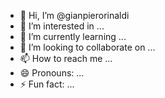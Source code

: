 - 👋 Hi, I’m @gianpierorinaldi
- 👀 I’m interested in ...
- 🌱 I’m currently learning ...
- 💞️ I’m looking to collaborate on ...
- 📫 How to reach me ...
- 😄 Pronouns: ...
- ⚡ Fun fact: ...

<!---
gianpierorinaldi/gianpierorinaldi is a ✨ special ✨ repository because its `README.md` (this file) appears on your GitHub profile.
You can click the Preview link to take a look at your changes.
--->
